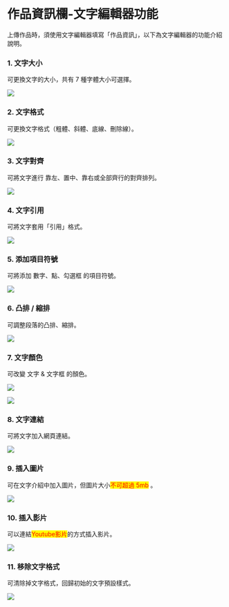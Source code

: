 # 作品資訊欄-文字編輯器功能

上傳作品時，須使用文字編輯器填寫「作品資訊」，以下為文字編輯器的功能介紹說明。

### 1. 文字大小

可更換文字的大小，共有 7 種字體大小可選擇。

![](<../../.gitbook/assets/截圖 2022-07-18 下午12.03.33.png>)

### 2. 文字格式

可更換文字格式（粗體、斜體、底線、刪除線）。

![](<../../.gitbook/assets/截圖 2022-07-18 下午2.32.34.png>)

### 3. 文字對齊

可將文字進行 靠左、置中、靠右或全部齊行的對齊排列。

![](<../../.gitbook/assets/截圖 2022-07-18 下午2.37.11.png>)

### 4. 文字引用

可將文字套用「引用」格式。

![](<../../.gitbook/assets/截圖 2022-07-18 下午2.45.44.png>)

### 5. 添加項目符號

可將添加 數字、點、勾選框 的項目符號。

![](<../../.gitbook/assets/截圖 2022-07-18 下午2.55.14.png>)

### 6. 凸排 / 縮排

可調整段落的凸排、縮排。

![](<../../.gitbook/assets/截圖 2022-07-18 下午2.57.34.png>)

### 7. 文字顏色

可改變 文字 & 文字框 的顏色。

![](<../../.gitbook/assets/截圖 2022-07-18 下午3.00.05.png>)

![](<../../.gitbook/assets/截圖 2022-07-18 下午3.02.44.png>)

### 8. 文字連結

可將文字加入網頁連結。

![](<../../.gitbook/assets/截圖 2022-07-18 下午3.04.52.png>)

### 9. 插入圖片

可在文字介紹中加入圖片，但圖片大小<mark style="color:red;">不可超過 5mb</mark> 。

![](<../../.gitbook/assets/截圖 2022-07-18 下午3.08.04.png>)

### 10. 插入影片

可以連結<mark style="color:red;">Youtube影片</mark>的方式插入影片。

![](<../../.gitbook/assets/截圖 2022-07-18 下午3.12.40.png>)

### 11. 移除文字格式

可清除掉文字格式，回歸初始的文字預設樣式。

![](<../../.gitbook/assets/截圖 2022-07-18 下午3.14.38.png>)
